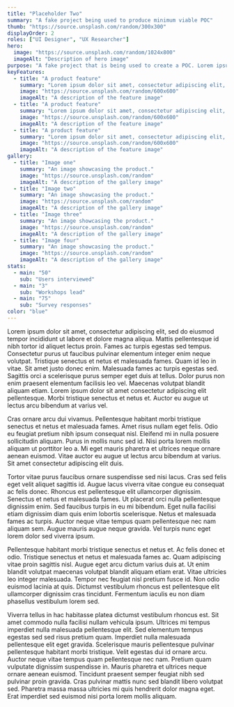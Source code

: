 ```yaml
---
title: "Placeholder Two"
summary: "A fake project being used to produce minimum viable POC"
thumb: "https://source.unsplash.com/random/300x300"
displayOrder: 2
roles: ["UI Designer", "UX Researcher"]
hero:
  image: "https://source.unsplash.com/random/1024x800"
  imageAlt: "Description of hero image"
purpose: "A fake project that is being used to create a POC. Lorem ipsum dolor sit amet, consectetur adipiscing elit, sed do eiusmod tempor incididunt ut labore et dolore magna aliqua."
keyFeatures:
  - title: "A product feature"
    summary: "Lorem ipsum dolor sit amet, consectetur adipiscing elit, sed do eiusmod tempor incididunt ut labore et dolore magna aliqua."
    image: "https://source.unsplash.com/random/600x600"
    imageAlt: "A description of the feature image"
  - title: "A product feature"
    summary: "Lorem ipsum dolor sit amet, consectetur adipiscing elit, sed do eiusmod tempor incididunt ut labore et dolore magna aliqua."
    image: "https://source.unsplash.com/random/600x600"
    imageAlt: "A description of the feature image"
  - title: "A product feature"
    summary: "Lorem ipsum dolor sit amet, consectetur adipiscing elit, sed do eiusmod tempor incididunt ut labore et dolore magna aliqua."
    image: "https://source.unsplash.com/random/600x600"
    imageAlt: "A description of the feature image"
gallery:
  - title: "Image one"
    summary: "An image showcasing the product."
    image: "https://source.unsplash.com/random"
    imageAlt: "A description of the gallery image"
  - title: "Image two"
    summary: "An image showcasing the product."
    image: "https://source.unsplash.com/random"
    imageAlt: "A description of the gallery image"
  - title: "Image three"
    summary: "An image showcasing the product."
    image: "https://source.unsplash.com/random"
    imageAlt: "A description of the gallery image"
  - title: "Image four"
    summary: "An image showcasing the product."
    image: "https://source.unsplash.com/random"
    imageAlt: "A description of the gallery image"
stats:
  - main: "50"
    sub: "Users interviewed"
  - main: "3"
    sub: "Workshops lead"
  - main: "75"
    sub: "Survey responses"
color: "blue"
---
```


Lorem ipsum dolor sit amet, consectetur adipiscing elit, sed do eiusmod tempor incididunt ut labore et dolore magna aliqua. Mattis pellentesque id nibh tortor id aliquet lectus proin. Fames ac turpis egestas sed tempus. Consectetur purus ut faucibus pulvinar elementum integer enim neque volutpat. Tristique senectus et netus et malesuada fames. Quam id leo in vitae. Sit amet justo donec enim. Malesuada fames ac turpis egestas sed. Sagittis orci a scelerisque purus semper eget duis at tellus. Dolor purus non enim praesent elementum facilisis leo vel. Maecenas volutpat blandit aliquam etiam. Lorem ipsum dolor sit amet consectetur adipiscing elit pellentesque. Morbi tristique senectus et netus et. Auctor eu augue ut lectus arcu bibendum at varius vel.

Cras ornare arcu dui vivamus. Pellentesque habitant morbi tristique senectus et netus et malesuada fames. Amet risus nullam eget felis. Odio eu feugiat pretium nibh ipsum consequat nisl. Eleifend mi in nulla posuere sollicitudin aliquam. Purus in mollis nunc sed id. Nisi porta lorem mollis aliquam ut porttitor leo a. Mi eget mauris pharetra et ultrices neque ornare aenean euismod. Vitae auctor eu augue ut lectus arcu bibendum at varius. Sit amet consectetur adipiscing elit duis.

Tortor vitae purus faucibus ornare suspendisse sed nisi lacus. Cras sed felis eget velit aliquet sagittis id. Augue lacus viverra vitae congue eu consequat ac felis donec. Rhoncus est pellentesque elit ullamcorper dignissim. Senectus et netus et malesuada fames. Ut placerat orci nulla pellentesque dignissim enim. Sed faucibus turpis in eu mi bibendum. Eget nulla facilisi etiam dignissim diam quis enim lobortis scelerisque. Netus et malesuada fames ac turpis. Auctor neque vitae tempus quam pellentesque nec nam aliquam sem. Augue mauris augue neque gravida. Vel turpis nunc eget lorem dolor sed viverra ipsum.

Pellentesque habitant morbi tristique senectus et netus et. Ac felis donec et odio. Tristique senectus et netus et malesuada fames ac. Quam adipiscing vitae proin sagittis nisl. Augue eget arcu dictum varius duis at. Ut enim blandit volutpat maecenas volutpat blandit aliquam etiam erat. Vitae ultricies leo integer malesuada. Tempor nec feugiat nisl pretium fusce id. Non odio euismod lacinia at quis. Dictumst vestibulum rhoncus est pellentesque elit ullamcorper dignissim cras tincidunt. Fermentum iaculis eu non diam phasellus vestibulum lorem sed.

Viverra tellus in hac habitasse platea dictumst vestibulum rhoncus est. Sit amet commodo nulla facilisi nullam vehicula ipsum. Ultrices mi tempus imperdiet nulla malesuada pellentesque elit. Sed elementum tempus egestas sed sed risus pretium quam. Imperdiet nulla malesuada pellentesque elit eget gravida. Scelerisque mauris pellentesque pulvinar pellentesque habitant morbi tristique. Velit egestas dui id ornare arcu. Auctor neque vitae tempus quam pellentesque nec nam. Pretium quam vulputate dignissim suspendisse in. Mauris pharetra et ultrices neque ornare aenean euismod. Tincidunt praesent semper feugiat nibh sed pulvinar proin gravida. Cras pulvinar mattis nunc sed blandit libero volutpat sed. Pharetra massa massa ultricies mi quis hendrerit dolor magna eget. Erat imperdiet sed euismod nisi porta lorem mollis aliquam.
